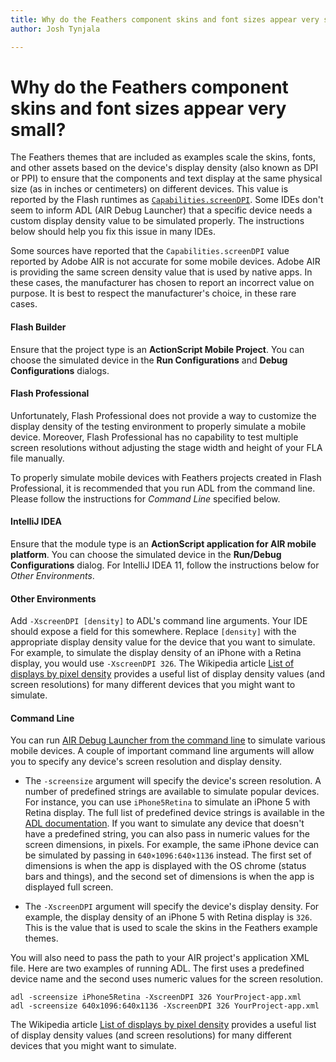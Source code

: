 ```yaml
---
title: Why do the Feathers component skins and font sizes appear very small?  
author: Josh Tynjala

---
```

# Why do the Feathers component skins and font sizes appear very small?

The Feathers themes that are included as examples scale the skins, fonts, and other assets based on the device's display density (also known as DPI or PPI) to ensure that the components and text display at the same physical size (as in inches or centimeters) on different devices. This value is reported by the Flash runtimes as [`Capabilities.screenDPI`](http://help.adobe.com/en_US/FlashPlatform/reference/actionscript/3/flash/system/Capabilities.html#screenDPI). Some IDEs don't seem to inform ADL (AIR Debug Launcher) that a specific device needs a custom display density value to be simulated properly. The instructions below should help you fix this issue in many IDEs.

Some sources have reported that the `Capabilities.screenDPI` value reported by Adobe AIR is not accurate for some mobile devices. Adobe AIR is providing the same screen density value that is used by native apps. In these cases, the manufacturer has chosen to report an incorrect value on purpose. It is best to respect the manufacturer's choice, in these rare cases.

#### Flash Builder

Ensure that the project type is an **ActionScript Mobile Project**. You can choose the simulated device in the **Run Configurations** and **Debug Configurations** dialogs.

#### Flash Professional

Unfortunately, Flash Professional does not provide a way to customize the display density of the testing environment to properly simulate a mobile device. Moreover, Flash Professional has no capability to test multiple screen resolutions without adjusting the stage width and height of your FLA file manually.

To properly simulate mobile devices with Feathers projects created in Flash Professional, it is recommended that you run ADL from the command line. Please follow the instructions for *Command Line* specified below.

#### IntelliJ IDEA

Ensure that the module type is an **ActionScript application for AIR mobile platform**. You can choose the simulated device in the **Run/Debug Configurations** dialog. For IntelliJ IDEA 11, follow the instructions below for *Other Environments*.

#### Other Environments

Add `-XscreenDPI [density]` to ADL's command line arguments. Your IDE should expose a field for this somewhere. Replace `[density]` with the appropriate display density value for the device that you want to simulate. For example, to simulate the display density of an iPhone with a Retina display, you would use `-XscreenDPI 326`. The Wikipedia article [List of displays by pixel density](http://en.wikipedia.org/wiki/List_of_displays_by_pixel_density) provides a useful list of display density values (and screen resolutions) for many different devices that you might want to simulate.

#### Command Line

You can run [AIR Debug Launcher from the command line](http://help.adobe.com/en_US/air/build/WSfffb011ac560372f-6fa6d7e0128cca93d31-8000.html) to simulate various mobile devices. A couple of important command line arguments will allow you to specify any device's screen resolution and display density.

-   The `-screensize` argument will specify the device's screen resolution. A number of predefined strings are available to simulate popular devices. For instance, you can use `iPhone5Retina` to simulate an iPhone 5 with Retina display. The full list of predefined device strings is available in the [ADL documentation](http://help.adobe.com/en_US/air/build/WSfffb011ac560372f-6fa6d7e0128cca93d31-8000.html). If you want to simulate any device that doesn't have a predefined string, you can also pass in numeric values for the screen dimensions, in pixels. For example, the same iPhone device can be simulated by passing in `640×1096:640×1136` instead. The first set of dimensions is when the app is displayed with the OS chrome (status bars and things), and the second set of dimensions is when the app is displayed full screen.

-   The `-XscreenDPI` argument will specify the device's display density. For example, the display density of an iPhone 5 with Retina display is `326`. This is the value that is used to scale the skins in the Feathers example themes.

You will also need to pass the path to your AIR project's application XML file. Here are two examples of running ADL. The first uses a predefined device name and the second uses numeric values for the screen resolution.

``` code
adl -screensize iPhone5Retina -XscreenDPI 326 YourProject-app.xml
adl -screensize 640x1096:640x1136 -XscreenDPI 326 YourProject-app.xml
```

The Wikipedia article [List of displays by pixel density](http://en.wikipedia.org/wiki/List_of_displays_by_pixel_density) provides a useful list of display density values (and screen resolutions) for many different devices that you might want to simulate.